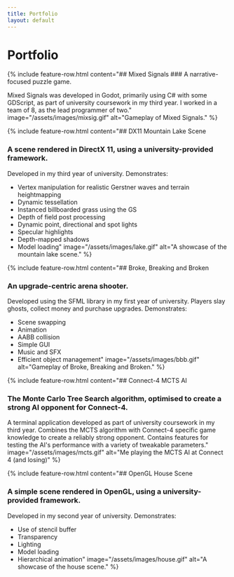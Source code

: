```yaml
---
title: Portfolio
layout: default
---
```

# Portfolio

<div class="feature-container">
{% include feature-row.html
  content="## Mixed Signals
### A narrative-focused puzzle game.
  
Mixed Signals was developed in Godot, primarily using C# with some GDScript, as part of university coursework in my third year. I worked in a team of 8, as the lead programmer of two."
  image="/assets/images/mixsig.gif"
  alt="Gameplay of Mixed Signals."
%}

{% include feature-row.html
  content="## DX11 Mountain Lake Scene
### A scene rendered in DirectX 11, using a university-provided framework.
  Developed in my third year of university. Demonstrates:
- Vertex manipulation for realistic Gerstner waves and terrain heightmapping
- Dynamic tessellation
- Instanced billboarded grass using the GS
- Depth of field post processing
- Dynamic point, directional and spot lights
- Specular highlights
- Depth-mapped shadows
- Model loading"
  image="/assets/images/lake.gif"
  alt="A showcase of the mountain lake scene."
%}

{% include feature-row.html
  content="## Broke, Breaking and Broken
### An upgrade-centric arena shooter.
  
Developed using the SFML library in my first year of university. Players slay ghosts, collect money and purchase upgrades. Demonstrates:
- Scene swapping
- Animation
- AABB collision
- Simple GUI
- Music and SFX
- Efficient object management"
  image="/assets/images/bbb.gif"
  alt="Gameplay of Broke, Breaking and Broken."
%}

{% include feature-row.html
  content="## Connect-4 MCTS AI
### The Monte Carlo Tree Search algorithm, optimised to create a strong AI opponent for Connect-4.
  
  A terminal application developed as part of university coursework in my third year. Combines the MCTS algorithm with Connect-4 specific game knowledge to create a reliably strong opponent.
  Contains features for testing the AI's performance with a variety of tweakable parameters."
  image="/assets/images/mcts.gif"
  alt="Me playing the MCTS AI at Connect 4 (and losing)"
%}

{% include feature-row.html
  content="## OpenGL House Scene
### A simple scene rendered in OpenGL, using a university-provided framework.
  Developed in my second year of university. Demonstrates:
- Use of stencil buffer
- Transparency
- Lighting
- Model loading
- Hierarchical animation"
  image="/assets/images/house.gif"
  alt="A showcase of the house scene."
%}
</div>